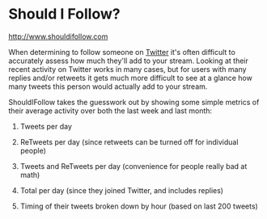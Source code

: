 # Should I Follow?

http://www.shouldifollow.com

When determining to follow someone on [Twitter](https://twitter.com/) it's often difficult to accurately assess how much they'll add to your stream. Looking at their recent activity on Twitter works in many cases, but for users with many replies and/or retweets it gets much more difficult to see at a glance how many tweets this person would actually add to your stream.

ShouldIFollow takes the guesswork out by showing some simple metrics of their average activity over both the last week and last month:

1. Tweets per day

2. ReTweets per day (since retweets can be turned off for individual people)

3. Tweets and ReTweets per day (convenience for people really bad at math)

4. Total per day (since they joined Twitter, and includes replies)

5. Timing of their tweets broken down by hour (based on last 200 tweets)
